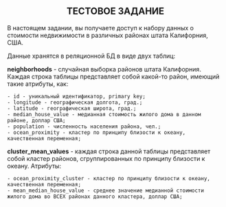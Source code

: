 ## <center>ТЕСТОВОЕ ЗАДАНИЕ</center>


В настоящем задании, вы получаете доступ к набору данных о стоимости недвижимости в различных районах штата Калифорния, США. 

Данные хранятся в реляционной БД в виде двух таблиц:

**neighborhoods** - случайная выборка районов штата Калифорния. Каждая строка таблицы представляет собой какой-то район, имеющий такие атрибуты, как:

    - id - уникальный идентификатор, primary key;
    - longitude - географическая долгота, град.;
    - latitude - географическая широта, град.;
    - median_house_value - медианная стоимость жилого дома в данном районе, доллар США;
    - population - численность населения района, чел.;
    - ocean_proximity - кластер по принципу близости к океану, качественная переменная;
    
**cluster_mean_values** - каждая строка данной таблицы представляет собой кластер районов, сгруппированных по принципу близости к океану. Атрибуты:
    
    - ocean_proximity_cluster - кластер по принципу близости к океану, качественная переменная;
    - mean_median_house_value - среднее значение медианной стоимости жилого дома во ВСЕХ районах данного кластера, доллар США;
